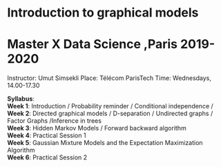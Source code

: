# Introduction to graphical models 
# Master X Data Science ,Paris 2019-2020

Instructor: Umut Simsekli
Place: Télécom ParisTech
Time: Wednesdays, 14.00-17.30

<b>Syllabus</b>:
<br>
<b>Week 1</b>: Introduction / Probability reminder / Conditional independence / 
<br>
<b>Week 2</b>: Directed graphical models / D-separation / Undirected graphs / Factor Graphs /Inference in trees
<br>
<b>Week 3</b>: Hidden Markov Models / Forward backward algorithm
<br>
<b>Week 4</b>: Practical Session 1 
<br>
<b>Week 5</b>: Gaussian Mixture Models and the Expectation Maximization Algorithm
<br>
<b>Week 6</b>: Practical Session 2 
